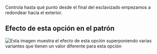 Controla hasta qué punto desde el final del esclavizado empezamos a redondear hacia el exterior.

## Efecto de esta opción en el patrón

![Esta imagen muestra el efecto de esta opción superponiendo varias variantes que tienen un valor diferente para esta opción](charlie_frontpocketslantround_sample.svg "Efecto de esta opción en el patrón")
